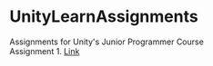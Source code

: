 # UnityLearnAssignments
Assignments for Unity's Junior Programmer Course <br />
Assignment 1. [Link](https://play.unity.com/mg/other/builds-02-3) <br />
